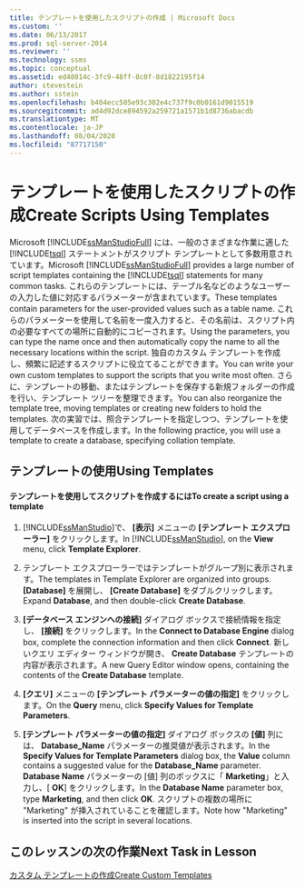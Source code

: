 ```yaml
---
title: テンプレートを使用したスクリプトの作成 | Microsoft Docs
ms.custom: ''
ms.date: 06/13/2017
ms.prod: sql-server-2014
ms.reviewer: ''
ms.technology: ssms
ms.topic: conceptual
ms.assetid: ed48014c-3fc9-48ff-8c0f-8d1822195f14
author: stevestein
ms.author: sstein
ms.openlocfilehash: b404ecc505e93c302e4c737f9c0b0161d9015519
ms.sourcegitcommit: ad4d92dce894592a259721a1571b1d8736abacdb
ms.translationtype: MT
ms.contentlocale: ja-JP
ms.lasthandoff: 08/04/2020
ms.locfileid: "87717150"
---
```

# <a name="create-scripts-using-templates"></a><span data-ttu-id="08f79-102">テンプレートを使用したスクリプトの作成</span><span class="sxs-lookup"><span data-stu-id="08f79-102">Create Scripts Using Templates</span></span>
  <span data-ttu-id="08f79-103">Microsoft [!INCLUDE[ssManStudioFull](../../includes/ssmanstudiofull-md.md)] には、一般のさまざまな作業に適した [!INCLUDE[tsql](../../includes/tsql-md.md)] ステートメントがスクリプト テンプレートとして多数用意されています。</span><span class="sxs-lookup"><span data-stu-id="08f79-103">Microsoft [!INCLUDE[ssManStudioFull](../../includes/ssmanstudiofull-md.md)] provides a large number of script templates containing the [!INCLUDE[tsql](../../includes/tsql-md.md)] statements for many common tasks.</span></span> <span data-ttu-id="08f79-104">これらのテンプレートには、テーブル名などのようなユーザーの入力した値に対応するパラメーターが含まれています。</span><span class="sxs-lookup"><span data-stu-id="08f79-104">These templates contain parameters for the user-provided values such as a table name.</span></span> <span data-ttu-id="08f79-105">これらのパラメーターを使用して名前を一度入力すると、その名前は、スクリプト内の必要なすべての場所に自動的にコピーされます。</span><span class="sxs-lookup"><span data-stu-id="08f79-105">Using the parameters, you can type the name once and then automatically copy the name to all the necessary locations within the script.</span></span> <span data-ttu-id="08f79-106">独自のカスタム テンプレートを作成し、頻繁に記述するスクリプトに役立てることができます。</span><span class="sxs-lookup"><span data-stu-id="08f79-106">You can write your own custom templates to support the scripts that you write most often.</span></span> <span data-ttu-id="08f79-107">さらに、テンプレートの移動、またはテンプレートを保存する新規フォルダーの作成を行い、テンプレート ツリーを整理できます。</span><span class="sxs-lookup"><span data-stu-id="08f79-107">You can also reorganize the template tree, moving templates or creating new folders to hold the templates.</span></span> <span data-ttu-id="08f79-108">次の実習では、照合テンプレートを指定しつつ、テンプレートを使用してデータベースを作成します。</span><span class="sxs-lookup"><span data-stu-id="08f79-108">In the following practice, you will use a template to create a database, specifying collation template.</span></span>  
  
## <a name="using-templates"></a><span data-ttu-id="08f79-109">テンプレートの使用</span><span class="sxs-lookup"><span data-stu-id="08f79-109">Using Templates</span></span>  
  
#### <a name="to-create-a-script-using-a-template"></a><span data-ttu-id="08f79-110">テンプレートを使用してスクリプトを作成するには</span><span class="sxs-lookup"><span data-stu-id="08f79-110">To create a script using a template</span></span>  
  
1.  <span data-ttu-id="08f79-111">[!INCLUDE[ssManStudio](../../includes/ssmanstudio-md.md)]で、 **[表示]** メニューの **[テンプレート エクスプローラー]** をクリックします。</span><span class="sxs-lookup"><span data-stu-id="08f79-111">In [!INCLUDE[ssManStudio](../../includes/ssmanstudio-md.md)], on the **View** menu, click **Template Explorer**.</span></span>  
  
2.  <span data-ttu-id="08f79-112">テンプレート エクスプローラーではテンプレートがグループ別に表示されます。</span><span class="sxs-lookup"><span data-stu-id="08f79-112">The templates in Template Explorer are organized into groups.</span></span> <span data-ttu-id="08f79-113">**[Database]** を展開し、 **[Create Database]** をダブルクリックします。</span><span class="sxs-lookup"><span data-stu-id="08f79-113">Expand **Database**, and then double-click **Create Database**.</span></span>  
  
3.  <span data-ttu-id="08f79-114">**[データベース エンジンへの接続]** ダイアログ ボックスで接続情報を指定し、 **[接続]** をクリックします。</span><span class="sxs-lookup"><span data-stu-id="08f79-114">In the **Connect to Database Engine** dialog box, complete the connection information and then click **Connect**.</span></span> <span data-ttu-id="08f79-115">新しいクエリ エディター ウィンドウが開き、 **Create Database** テンプレートの内容が表示されます。</span><span class="sxs-lookup"><span data-stu-id="08f79-115">A new Query Editor window opens, containing the contents of the **Create Database** template.</span></span>  
  
4.  <span data-ttu-id="08f79-116">**[クエリ]** メニューの **[テンプレート パラメーターの値の指定]** をクリックします。</span><span class="sxs-lookup"><span data-stu-id="08f79-116">On the **Query** menu, click **Specify Values for Template Parameters**.</span></span>  
  
5.  <span data-ttu-id="08f79-117">**[テンプレート パラメーターの値の指定]** ダイアログ ボックスの **[値]** 列には、 **Database_Name** パラメーターの推奨値が表示されます。</span><span class="sxs-lookup"><span data-stu-id="08f79-117">In the **Specify Values for Template Parameters** dialog box, the **Value** column contains a suggested value for the **Database_Name** parameter.</span></span> <span data-ttu-id="08f79-118">**Database Name** パラメーターの [値] 列のボックスに「 **Marketing**」と入力し、[ **OK**] をクリックします。</span><span class="sxs-lookup"><span data-stu-id="08f79-118">In the **Database Name** parameter box, type **Marketing**, and then click **OK**.</span></span> <span data-ttu-id="08f79-119">スクリプトの複数の場所に "Marketing" が挿入されていることを確認します。</span><span class="sxs-lookup"><span data-stu-id="08f79-119">Note how "Marketing" is inserted into the script in several locations.</span></span>  
  
## <a name="next-task-in-lesson"></a><span data-ttu-id="08f79-120">このレッスンの次の作業</span><span class="sxs-lookup"><span data-stu-id="08f79-120">Next Task in Lesson</span></span>  
 [<span data-ttu-id="08f79-121">カスタム テンプレートの作成</span><span class="sxs-lookup"><span data-stu-id="08f79-121">Create Custom Templates</span></span>](lesson-3-2-create-custom-templates.md)  
  
  
